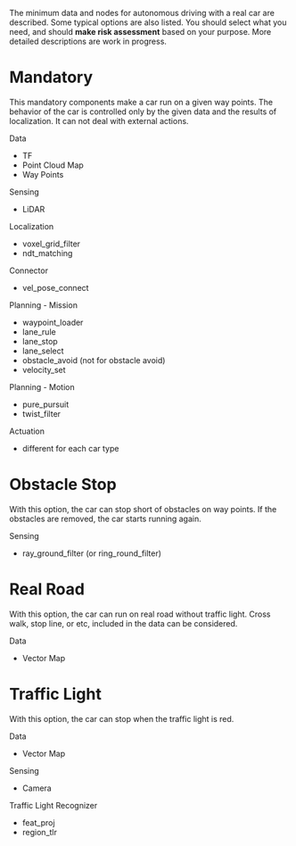 The minimum data and nodes for autonomous driving with a real car are described. Some typical options are also listed. You should select what you need, and should **make risk assessment** based on your purpose. More detailed descriptions are work in progress.

# Mandatory

This mandatory components make a car run on a given way points. The behavior of the car is controlled only by the given data and the results of localization. It can not deal with external actions.

Data
- TF
- Point Cloud Map
- Way Points

Sensing
- LiDAR

Localization
- voxel_grid_filter
- ndt_matching

Connector
- vel_pose_connect

Planning - Mission
- waypoint_loader
- lane_rule
- lane_stop
- lane_select
- obstacle_avoid (not for obstacle avoid)
- velocity_set

Planning - Motion
- pure_pursuit
- twist_filter

Actuation
- different for each car type

<!--
# For ZMP Cars

Socket
- twist_gate (automatically launched by twist_filter.launch)
- vehicle_sender
- vehicle_receiver
-->

# Obstacle Stop

With this option, the car can stop short of obstacles on way points. If the obstacles are removed, the car starts running again.

Sensing
- ray_ground_filter (or ring_round_filter)

# Real Road

With this option, the car can run on real road without traffic light. Cross walk, stop line, or etc, included in the data can be considered.

Data
- Vector Map

# Traffic Light

With this option, the car can stop when the traffic light is red.

Data
- Vector Map

Sensing
- Camera

Traffic Light Recognizer
- feat_proj
- region_tlr

<!--
# For Localization Feedback

Connector
- can2odom

# For Localization Init

Localization
- nmea2tfpose
-->
